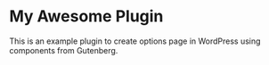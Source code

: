 # My Awesome Plugin

This is an example plugin to create options page in WordPress using components from Gutenberg.